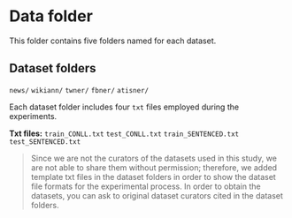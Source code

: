 # Data folder

This folder contains five folders named for each dataset.

## Dataset folders

`news/` `wikiann/` `twner/` `fbner/` `atisner/`

Each dataset folder includes four `txt` files employed during the experiments.

**Txt files:** `train_CONLL.txt` `test_CONLL.txt` `train_SENTENCED.txt` `test_SENTENCED.txt`

> Since we are not the curators of the datasets used in this study, we are not able to share them without permission; therefore, we added template txt files in the dataset folders in order to show the dataset file formats for the experimental process. In order to obtain the datasets, you can ask to original dataset curators cited in the dataset folders.
